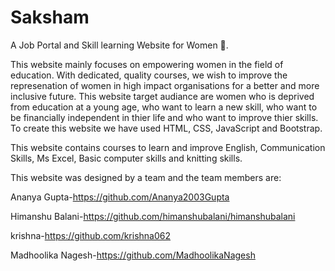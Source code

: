 # Saksham
A Job Portal and Skill learning Website for Women 👩.

This website mainly focuses on empowering women in the field of education.
With dedicated, quality courses, we wish to improve the represenation of women in high impact organisations for a better and more inclusive future.
This website target audiance are women who is deprived from education at a young age, who want to learn a new skill, who want to be  financially independent in thier life and who want to improve thier skills.
To create this website we have used HTML, CSS, JavaScript and Bootstrap.

This website contains courses to learn and improve English, Communication Skills, Ms Excel, Basic computer skills and knitting skills.

This website was designed by a team and the team members are: 

Ananya Gupta-https://github.com/Ananya2003Gupta

Himanshu Balani-https://github.com/himanshubalani/himanshubalani

krishna-https://github.com/krishna062

Madhoolika Nagesh-https://github.com/MadhoolikaNagesh

